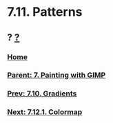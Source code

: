 # 7.11. Patterns
## ? [?]()

### [Home](./00-home.md)
### [Parent: 7. Painting with GIMP](./07-00-painting-with-gimp.md)
### [Prev: 7.10. Gradients](./07-10-gradients.md)
### [Next: 7.12.1. Colormap](./07-12-01-colormap.md)
